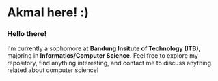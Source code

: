 # Akmal here! :)

### Hello there! <!--General Kenobi!-->

I'm currently a sophomore at **Bandung Insitute of Technology (ITB)**, majoring in **Informatics/Computer Science**. Feel free to explore my repository, find anything interesting, and contact me to discuss anything related about computer science!

<!--
## Interest

## WIP
-->
